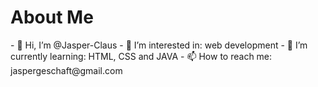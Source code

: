 <div class="test">
<h1>About Me</h1>
</div>
- 👋 Hi, I’m @Jasper-Claus
- 👀 I’m interested in: web development
- 🌱 I’m currently learning: HTML, CSS and JAVA
- 📫 How to reach me: jaspergeschaft@gmail.com

<!---
Jasper-Claus/Jasper-Claus is a ✨ special ✨ repository because its `README.md` (this file) appears on your GitHub profile.
You can click the Preview link to take a look at your changes.
--->
